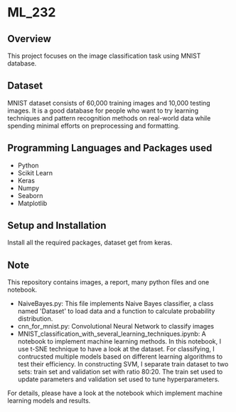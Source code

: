 # ML_232
## Overview
This project focuses on the image classification task using MNIST database. 
## Dataset
MNIST dataset consists of 60,000 training images and 10,000 testing images. It is a good database for people who want to try learning techniques and pattern recognition methods on real-world data while spending minimal efforts on preprocessing and formatting.
## Programming Languages and Packages used
- Python
- Scikit Learn
- Keras
- Numpy
- Seaborn
- Matplotlib
## Setup and Installation
Install all the required packages, dataset get from keras.
## Note
This repository contains images, a report, many python files and one notebook.
- NaiveBayes.py: This file implements Naive Bayes classifier, a class named 'Dataset' to load data and a function to calculate probability distribution.
- cnn_for_mnist.py: Convolutional Neural Network to classify images
- MNIST_classification_with_several_learning_techniques.ipynb: A notebook to implement machine learning methods. In this notebook, I use t-SNE technique to have a look at the dataset. For classifying, I contrucsted multiple models based on different learning algorithms to test their efficiency. In constructing SVM, I separate train dataset to two sets: train set and validation set with ratio 80:20. The train set used to update parameters and validation set used to tune hyperparameters.
  
For details, please have a look at the notebook which implement machine learning models and results.
